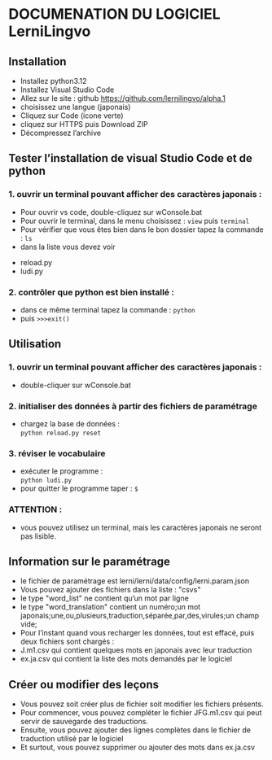 # DOCUMENATION DU LOGICIEL LerniLingvo

## Installation
* Installez python3.12
* Installez Visual Studio Code
* Allez sur le site : github https://github.com/lernilingvo/alpha.1
* choisissez une langue (japonais)
* Cliquez sur Code (icone verte)
* cliquez sur HTTPS puis Download ZIP
* Décompressez l’archive

## Tester l’installation de visual Studio Code et de python
### 1. ouvrir un terminal pouvant afficher des caractères japonais :
* Pour ouvrir vs code, double-cliquez sur wConsole.bat
* Pour ouvrir le terminal, dans le menu choisissez : ```view``` puis ```terminal```
* Pour vérifier que vous êtes bien dans le bon dossier tapez la commande : ```ls```
* dans la liste vous devez voir 
 - reload.py 
 - ludi.py

### 2. contrôler que python est bien installé : 
* dans ce même terminal tapez la commande : ```python```
* puis  ```>>>exit()```

## Utilisation
### 1. ouvrir un terminal pouvant afficher des caractères japonais :
* double-cliquer sur wConsole.bat

### 2. initialiser des données à partir des fichiers de paramétrage
* chargez la base de données  : \
 ```python reload.py reset```

### 3. réviser le vocabulaire
* exécuter le programme : \
 ```python ludi.py```
* pour quitter le programme taper : ```$```

### ATTENTION :
* vous pouvez utilisez un terminal, mais les caractères japonais ne seront pas lisible.

## Information sur le paramétrage
* le fichier de paramétrage est lerni/lerni/data/config/lerni.param.json
* Vous pouvez ajouter des fichiers dans la liste : "csvs"
 * le type 	"word_list" ne contient qu’un mot par ligne
 * le type "word_translation" contient un numéro;un mot japonais;une,ou,plusieurs,traduction,séparée,par,des,virules;un champ vide;  
* Pour l’instant quand vous recharger les données, tout est effacé, puis deux fichiers sont chargés :
 * J.m1.csv qui contient quelques mots en japonais avec leur traduction
 * ex.ja.csv qui contient la liste des mots demandés par le logiciel

## Créer ou modifier des leçons
* Vous pouvez soit créer plus de fichier soit modifier les fichiers présents.
* Pour commencer, vous pouvez compléter le fichier JFG.m1.csv qui peut servir de sauvegarde des traductions.
* Ensuite, vous pouvez ajouter des lignes complètes dans le fichier de traduction utilisé par le logiciel
* Et surtout, vous pouvez supprimer ou ajouter des mots dans ex.ja.csv

